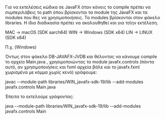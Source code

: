 Για να εκτελέσεις κώδικα σε JavaFX όταν κάνεις το compile πρέπει να συμπεριλάβεις το path όπου βρίσκονται 
τα module της JavaFX και τα modules που θες να χρησιμοποιήσεις. Τα modules βρίσκονται στον φάκελο libraries. 
Η ίδια διαδικασία πρέπει να ακολουθηθεί και για το\ην εκτέλεση.


MAC -> macOS (SDK aarch64)
WIN -> Windows (SDK x64)
LIN -> LINUX (SDK x64)


Π.χ. (Windows)

Όντως στον φάκελο DB-JAVAFX-JVDB και θέλοντας να κάνουμε compile το αρχείο Main.java , 
χρησιμοποιώντας το module javafx.controls (πάντα αυτό, αν χρησιμοποιήσεις και fxml αρχεία βάλε και το javafx.fxml
χωρισμένα με κόμμα *χωρίς* κενό) γράφουμε:

javac --module-path libraries/WIN_javafx-sdk-19/lib --add-modules javafx.controls Main.java

Έπειτα το εκτελούμε γράφοντας: 

java --module-path libraries/WIN_javafx-sdk-19/lib --add-modules javafx.controls Main
